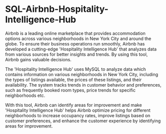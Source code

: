# SQL-Airbnb-Hospitality-Intelligence-Hub

Airbnb is a leading online marketplace that provides accommodation options across various neighborhoods in New York City and around the globe. To ensure their business operations run smoothly, Airbnb has developed a cutting-edge 'Hospitality Intelligence Hub' that analyzes data from various sources for better insights
and trends. By using this tool, Airbnb gains valuable decisions.

The 'Hospitality Intelligence Hub' uses MySQL to analyze data which contains information on various neighborhoods in New York City, including the types of listings available, the prices of these listings, and their availability. The system tracks trends in customer behavior and preferences, such as frequently booked room
types, price trends for specific neighborhoods etc.

With this tool, Airbnb can identify areas for improvement and make 'Hospitality Intelligence Hub' helps Airbnb optimize pricing for different neighborhoods
to increase occupancy rates, improve listings based on customer preferences, and enhance the customer experience by identifying areas for improvement.
